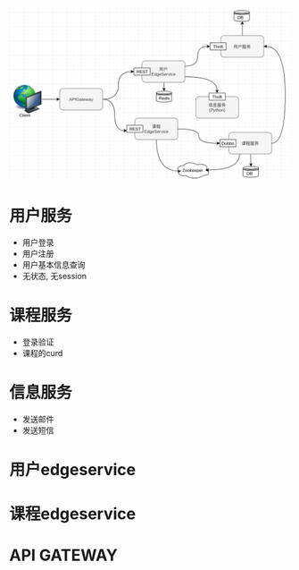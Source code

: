 ![1539670527771](assets/1539670527771.png)

# 用户服务

- 用户登录
- 用户注册
- 用户基本信息查询
- 无状态, 无session

# 课程服务
- 登录验证
- 课程的curd

# 信息服务
- 发送邮件
- 发送短信

# 用户edgeservice
# 课程edgeservice
# API GATEWAY
